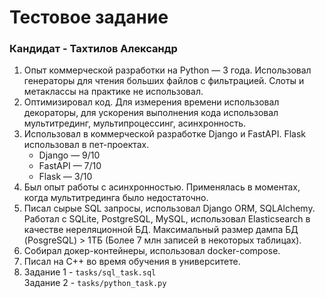 # Тестовое задание
### Кандидат - Тахтилов Александр
1. Опыт коммерческой разработки на Python — 3 года. Использовал генераторы для чтения больших файлов с фильтрацией. Слоты и метаклассы на практике не использовал.
2. Оптимизировал код. Для измерения времени использовал декораторы, для ускорения выполнения кода использовал мультитрединг, мультипроцессинг, асинхронность.
3. Использовал в коммерческой разработке Django и FastAPI. Flask использовал в пет-проектах.
   + Django — 9/10
   + FastAPI — 7/10
   + Flask — 3/10
4. Был опыт работы с асинхронностью. Применялась в моментах, когда мультитрединга было недостаточно.
5. Писал сырые SQL запросы, использовал Django ORM, SQLAlchemy. Работал с SQLite, PostgreSQL, MySQL, использовал Elasticsearch в качестве нереляционной БД. Максимальный размер дампа БД (PosgreSQL) > 1ТБ (Более 7 млн записей в некоторых таблицах).
6. Собирал докер-контейнеры, использовал docker-compose.
7. Писал на C++ во время обучения в университете.
8. Задание 1 - `tasks/sql_task.sql`\
   Задание 2 - `tasks/python_task.py`